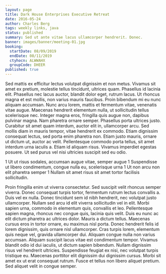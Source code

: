 ```yaml
---
layout: page
title: Dark House Enterprises Executive Retreat
date: 2016-05-24
author: Charles Berg
tags: weekly links, java
status: published
summary: Sed ut ante vitae lacus ullamcorper hendrerit. Donec.
banner: images/banner/meeting-01.jpg
booking:
  startDate: 08/09/2019
  endDate: 08/11/2019
  ctyhocn: ALWWAHX
  groupCode: DHEER
published: true
---
```

Sed mattis ex efficitur lectus volutpat dignissim et non metus. Vivamus sit amet ex pretium, molestie tellus tincidunt, ultrices quam. Phasellus id lacinia elit. Phasellus nec lacus auctor, blandit dolor eget, rutrum lacus. Ut rhoncus magna et est mollis, non varius mauris faucibus. Proin bibendum mi eu nunc aliquam accumsan. Nunc arcu lorem, mattis et fermentum vitae, venenatis vitae augue. Maecenas hendrerit elementum nulla, ut sollicitudin tellus scelerisque nec. Integer magna eros, fringilla quis augue non, dapibus pulvinar magna. Nam pharetra ornare semper. Phasellus porta ultrices justo. Curabitur sit amet quam interdum, auctor elit in, ullamcorper arcu.
Sed mollis diam in mauris tempor, vitae hendrerit ex commodo. Etiam dignissim consequat lectus, sed porta enim pharetra non. Etiam justo mauris, ornare ut dictum ut, auctor ac velit. Pellentesque commodo porta tellus, sit amet interdum urna iaculis a. Etiam id aliquam risus. Vivamus imperdiet egestas posuere. Ut sed purus vel nisi ultricies suscipit sed eu odio.

1 Ut ut risus sodales, accumsan augue vitae, semper augue
1 Suspendisse ut libero condimentum, congue nulla eu, scelerisque urna
1 Ut non arcu non elit pharetra semper
1 Nullam sit amet risus sit amet tortor facilisis sollicitudin.

Proin fringilla enim ut viverra consectetur. Sed suscipit velit rhoncus semper viverra. Donec consequat turpis tortor, fermentum rutrum lectus convallis a. Duis vel ex nulla. Donec tincidunt sem id nibh hendrerit, nec volutpat justo ullamcorper. Nullam sed arcu id elit viverra sollicitudin vel in elit. Morbi sapien urna, commodo in elementum quis, convallis et leo. Pellentesque sapien magna, rhoncus nec congue quis, lacinia quis velit. Duis eu nunc ac elit dictum pharetra ac ultrices dolor. Mauris a dictum tellus.
Maecenas cursus eros in tortor ornare, eu maximus nisl porta. Donec hendrerit felis id lorem dignissim, quis ornare nisl ullamcorper. Cras turpis lorem, elementum quis neque vel, gravida ullamcorper dui. Aliquam congue nulla non varius accumsan. Aliquam suscipit lacus vitae est condimentum tempor. Vivamus blandit odio id dui iaculis, ut dictum sapien bibendum. Nullam dignissim risus vel hendrerit ultricies. Suspendisse feugiat ex nisi, nec volutpat turpis tristique eu. Maecenas porttitor elit dignissim dui dignissim cursus. Morbi sit amet ex ut erat consequat rutrum. Fusce et tellus non libero aliquet pretium. Sed aliquet velit in congue semper.
